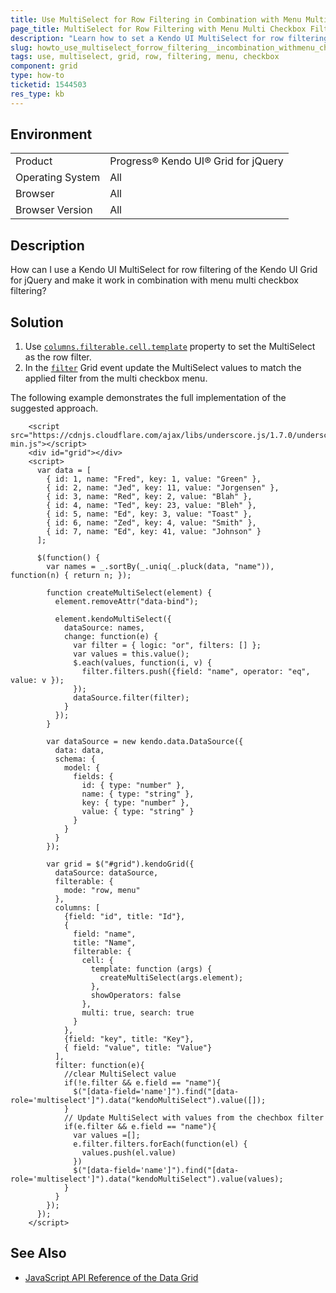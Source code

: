 ```yaml
---
title: Use MultiSelect for Row Filtering in Combination with Menu Multi Checkbox Filtering
page_title: MultiSelect for Row Filtering with Menu Multi Checkbox Filtering - Kendo UI for jQuery Data Grid
description: "Learn how to set a Kendo UI MultiSelect for row filtering of the Kendo UI Grid and Make it Work in Combination with Menu Multi Checkbox Filtering."
slug: howto_use_multiselect_forrow_filtering__incombination_withmenu_chechbox_filter_grid
tags: use, multiselect, grid, row, filtering, menu, checkbox
component: grid
type: how-to
ticketid: 1544503
res_type: kb
---
```


## Environment

<table>
 <tr>
  <td>Product</td>
  <td>Progress® Kendo UI® Grid for jQuery</td> 
 </tr>
 <tr>
  <td>Operating System</td>
  <td>All</td>
 </tr>
 <tr>
  <td>Browser</td>
  <td>All</td>
 </tr>
 <tr>
  <td>Browser Version</td>
  <td>All</td>
 </tr>
</table>

## Description

How can I use a Kendo UI MultiSelect for row filtering of the Kendo UI Grid for jQuery and make it work in combination with menu multi checkbox filtering?

## Solution

1. Use [`columns.filterable.cell.template`](/api/javascript/ui/grid/configuration/columns.filterable.cell#columnsfilterablecelltemplate) property to set the MultiSelect as the row filter.
2. In the [`filter`](/api/javascript/ui/grid/events/filter) Grid event update the MultiSelect values to match the applied filter from the multi checkbox menu.

The following example demonstrates the full implementation of the suggested approach.

```dojo
    <script src="https://cdnjs.cloudflare.com/ajax/libs/underscore.js/1.7.0/underscore-min.js"></script>
    <div id="grid"></div>
    <script>
      var data = [
        { id: 1, name: "Fred", key: 1, value: "Green" },
        { id: 2, name: "Jed", key: 11, value: "Jorgensen" },
        { id: 3, name: "Red", key: 2, value: "Blah" },
        { id: 4, name: "Ted", key: 23, value: "Bleh" },
        { id: 5, name: "Ed", key: 3, value: "Toast" },
        { id: 6, name: "Zed", key: 4, value: "Smith" },
        { id: 7, name: "Ed", key: 41, value: "Johnson" }
      ];

      $(function() {
        var names = _.sortBy(_.uniq(_.pluck(data, "name")), function(n) { return n; });

        function createMultiSelect(element) {
          element.removeAttr("data-bind");

          element.kendoMultiSelect({
            dataSource: names,
            change: function(e) {
              var filter = { logic: "or", filters: [] };
              var values = this.value();
              $.each(values, function(i, v) {
                filter.filters.push({field: "name", operator: "eq", value: v });
              });
              dataSource.filter(filter);
            }
          });
        }

        var dataSource = new kendo.data.DataSource({
          data: data,
          schema: {
            model: {
              fields: {
                id: { type: "number" },
                name: { type: "string" },
                key: { type: "number" },
                value: { type: "string" }
              }
            }
          }
        });

        var grid = $("#grid").kendoGrid({
          dataSource: dataSource,
          filterable: {
            mode: "row, menu"
          },
          columns: [
            {field: "id", title: "Id"},
            {
              field: "name",
              title: "Name",
              filterable: {
                cell: {
                  template: function (args) {
                    createMultiSelect(args.element);
                  },
                  showOperators: false
                },
                multi: true, search: true
              }
            },
            {field: "key", title: "Key"},
            { field: "value", title: "Value"}
          ],
          filter: function(e){
            //clear MultiSelect value
            if(!e.filter && e.field == "name"){
              $("[data-field='name']").find("[data-role='multiselect']").data("kendoMultiSelect").value([]);
            }
            // Update MultiSelect with values from the chechbox filter
            if(e.filter && e.field == "name"){
              var values =[];
              e.filter.filters.forEach(function(el) {
                values.push(el.value)
              })
              $("[data-field='name']").find("[data-role='multiselect']").data("kendoMultiSelect").value(values);
            }
          }
        });
      });
    </script>
```

## See Also

* [JavaScript API Reference of the Data Grid](/api/javascript/ui/grid)

